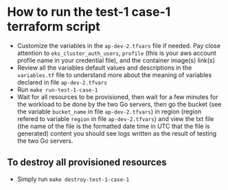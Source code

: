 # How to run the test-1 case-1 terraform script

- Customize the variables in the `ap-dev-2.tfvars` file if needed. Pay close attention to `eks_cluster_auth_users`, `profile` (this is your aws account profile name in your credential file), and the container image(s) link(s)
- Review all the variables default values and descriptions in the `variables.tf` file to understand more about the meaning of variables declared in file `ap-dev-2.tfvars`
- Run `make run-test-1-case-1`
- Wait for all resources to be provisioned, then wait for a few minutes for the workload to be done by the two Go servers, then go the bucket (see the variable `bucket_name` in file `ap-dev-2.tfvars`) in region (region refered to variable `region` in file `ap-dev-2.tfvars`) and view the txt file (the name of the file is the formatted date time in UTC that the file is generated) content you should see logs written as the result of testing the two Go servers.

## To destroy all provisioned resources

- Simply run `make destroy-test-1-case-1`
